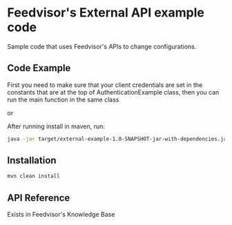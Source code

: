 # Feedvisor's External API example code

Sample code that uses Feedvisor's APIs to change configurations.

## Code Example
First you need to make sure that your client credentials are set in the constants that 
are at the top of AuthenticationExample class, then you can run the main function in the same class

or

After running install in maven, run:
```bash
java -jar target/external-example-1.0-SNAPSHOT-jar-with-dependencies.jar
```

## Installation

```bash
mvn clean install
```

## API Reference

Exists in Feedvisor's Knowledge Base
